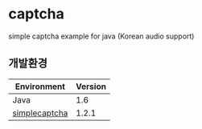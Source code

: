 # captcha
simple captcha example for java (Korean audio support)

## 개발환경
| Environment |  Version |
| ----- | ----- |
| Java | 1.6 |
| [simplecaptcha](http://simplecaptcha.sourceforge.net) | 1.2.1 |
